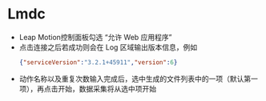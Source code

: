 # Lmdc

- Leap Motion控制面板勾选 “允许 Web 应用程序”
- 点击连接之后若成功则会在 Log 区域输出版本信息，例如
    ``` json
    {"serviceVersion":"3.2.1+45911","version":6}
    ```
- 动作名称以及重复次数输入完成后，选中生成的文件列表中的一项（默认第一项），再点击开始，数据采集将从选中项开始